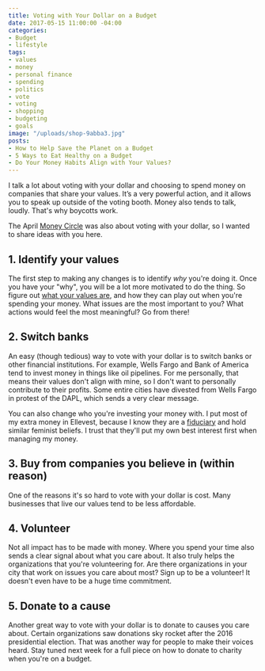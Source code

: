```yaml
---
title: Voting with Your Dollar on a Budget
date: 2017-05-15 11:00:00 -04:00
categories:
- Budget
- lifestyle
tags:
- values
- money
- personal finance
- spending
- politics
- vote
- voting
- shopping
- budgeting
- goals
image: "/uploads/shop-9abba3.jpg"
posts:
- How to Help Save the Planet on a Budget
- 5 Ways to Eat Healthy on a Budget
- Do Your Money Habits Align with Your Values?
---
```


I talk a lot about voting with your dollar and choosing to spend money on companies that share your values. It’s a very powerful action, and it allows you to speak up outside of the voting booth. Money also tends to talk, loudly. That's why boycotts work.

The April [Money Circle](http://maggiegermano.com/moneycircle) was also about voting with your dollar, so I wanted to share ideas with you here.

## 1.  Identify your values

The first step to making any changes is to identify *why* you're doing it. Once you have your "why", you will be a lot more motivated to do the thing. So figure out [what your values are](https://www.maggiegermano.com/blog/do-your-habits-and-values-align/), and how they can play out when you're spending your money. What issues are the most important to you? What actions would feel the most meaningful? Go from there!

## 2. Switch banks

An easy (though tedious) way to vote with your dollar is to switch banks or other financial institutions. For example, Wells Fargo and Bank of America tend to invest money in things like oil pipelines. For me personally, that means their values don't align with mine, so I don't want to personally contribute to their profits. Some entire cities have divested from Wells Fargo in protest of the DAPL, which sends a very clear message. 

You can also change who you're investing your money with. I put most of my extra money in Ellevest, because I know they are a [fiduciary](https://www.maggiegermano.com/blog/why-the-fiduciary-rule-matters-to-your-money/) and hold similar feminist beliefs. I trust that they'll put my own best interest first when managing my money. 

## 3. Buy from companies you believe in (within reason)

One of the reasons it's so hard to vote with your dollar is cost. Many businesses that live our values tend to be less affordable.

## 4. Volunteer

Not all impact has to be made with money. Where you spend your time also sends a clear signal about what you care about. It also truly helps the organizations that you're volunteering for. Are there organizations in your city that work on issues you care about most? Sign up to be a volunteer! It doesn't even have to be a huge time commitment. 

## 5. Donate to a cause

Another great way to vote with your dollar is to donate to causes you care about. Certain organizations saw donations sky rocket after the 2016 presidential election. That was another way for people to make their voices heard. Stay tuned next week for a full piece on how to donate to charity when you're on a budget.